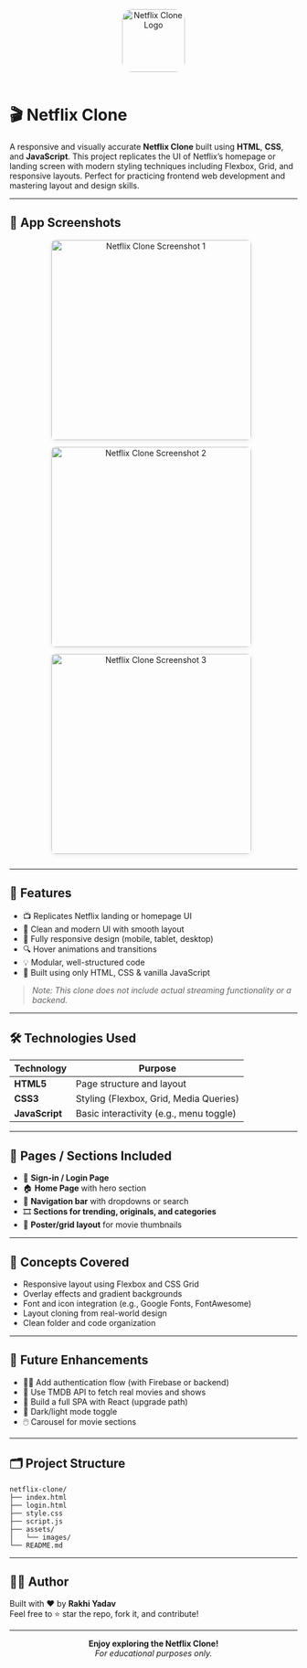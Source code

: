 <p align="center">
  <img src="https://em-content.zobj.net/thumbs/240/apple/354/clapper-board_1f3ac.png" alt="Netflix Clone Logo" width="110" height="110" style="border-radius: 18px; margin-bottom: 16px;"/>
</p>

# 🎬 Netflix Clone

A responsive and visually accurate **Netflix Clone** built using **HTML**, **CSS**, and **JavaScript**. This project replicates the UI of Netflix’s homepage or landing screen with modern styling techniques including Flexbox, Grid, and responsive layouts. Perfect for practicing frontend web development and mastering layout and design skills.

---

## 📸 App Screenshots

<p align="center">
  <img src="https://github.com/user-attachments/assets/7f919cfc-cccf-44b7-95ea-fb7d3e7a7518" width="350" alt="Netflix Clone Screenshot 1" style="margin: 0 8px 12px 0; border-radius: 8px; box-shadow: 0 2px 8px rgba(0,0,0,0.08);" />
  <img src="https://github.com/user-attachments/assets/2a353466-2433-4bff-8416-2618ecf250a0" width="350" alt="Netflix Clone Screenshot 2" style="margin: 0 8px 12px 0; border-radius: 8px; box-shadow: 0 2px 8px rgba(0,0,0,0.08);" />
  <img src="https://github.com/user-attachments/assets/b0163097-fd42-462d-b699-821911c876c8" width="350" alt="Netflix Clone Screenshot 3" style="margin: 0 8px 12px 0; border-radius: 8px; box-shadow: 0 2px 8px rgba(0,0,0,0.08);" />
</p>

---

## 🎯 Features

- 📺 Replicates Netflix landing or homepage UI
- 🎨 Clean and modern UI with smooth layout
- 📱 Fully responsive design (mobile, tablet, desktop)
- 🔍 Hover animations and transitions
- 💡 Modular, well-structured code
- 🧱 Built using only HTML, CSS & vanilla JavaScript

> *Note: This clone does not include actual streaming functionality or a backend.*

---

## 🛠️ Technologies Used

| Technology | Purpose                                     |
|------------|---------------------------------------------|
| **HTML5**      | Page structure and layout                   |
| **CSS3**       | Styling (Flexbox, Grid, Media Queries)      |
| **JavaScript** | Basic interactivity (e.g., menu toggle)     |

---

## 📌 Pages / Sections Included

- 🔐 **Sign-in / Login Page**
- 🏠 **Home Page** with hero section
- 🔎 **Navigation bar** with dropdowns or search
- 🎞️ **Sections for trending, originals, and categories**
- 🎨 **Poster/grid layout** for movie thumbnails

---

## 🧠 Concepts Covered

- Responsive layout using Flexbox and CSS Grid
- Overlay effects and gradient backgrounds
- Font and icon integration (e.g., Google Fonts, FontAwesome)
- Layout cloning from real-world design
- Clean folder and code organization

---

## 🌱 Future Enhancements

- 🧑‍💻 Add authentication flow (with Firebase or backend)
- 📁 Use TMDB API to fetch real movies and shows
- 🎥 Build a full SPA with React (upgrade path)
- 🌙 Dark/light mode toggle
- 🖱️ Carousel for movie sections

---

## 🗂️ Project Structure

```
netflix-clone/
├── index.html
├── login.html
├── style.css
├── script.js
├── assets/
│   └── images/
└── README.md
```

---

## 👩‍💻 Author

Built with ❤️ by **Rakhi Yadav**  
Feel free to ⭐️ star the repo, fork it, and contribute!

---

<p align="center">
  <b>Enjoy exploring the Netflix Clone!</b><br>
  <i>For educational purposes only.</i>
</p>
